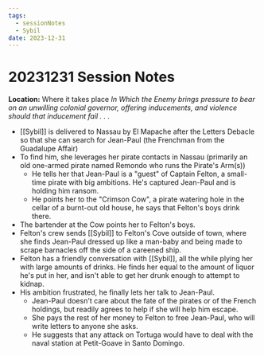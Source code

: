 ```yaml
---
tags:
  - sessionNotes
  - Sybil
date: 2023-12-31
---
```

# 20231231 Session Notes
**Location:** Where it takes place
*In Which the Enemy brings pressure to bear on an unwilling colonial governor, offering inducements, and violence should that inducement fail . . .*

- [[Sybil]] is delivered to Nassau by El Mapache after the Letters Debacle so that she can search for Jean-Paul (the Frenchman from the Guadalupe Affair)
- To find him, she leverages her pirate contacts in Nassau (primarily an old one-armed pirate named Remondo who runs the Pirate's Arm(s))
	- He tells her that Jean-Paul is a "guest" of Captain Felton, a small-time pirate with big ambitions.  He's captured Jean-Paul and is holding him ransom.
	- He points her to the "Crimson Cow", a pirate watering hole in the cellar of a burnt-out old house, he says that Felton's boys drink there.
- The bartender at the Cow points her to Felton's boys.
- Felton's crew sends [[Sybil]] to Felton's Cove outside of town, where she finds Jean-Paul dressed up like a man-baby and being made to scrape barnacles off the side of a careened ship.
- Felton has a friendly conversation with [[Sybil]], all the while plying her with large amounts of drinks.  He finds her equal to the amount of liquor he's put in her, and isn't able to get her drunk enough to attempt to kidnap.
- His ambition frustrated, he finally lets her talk to Jean-Paul.
	- Jean-Paul doesn't care about the fate of the pirates or of the French holdings, but readily agrees to help if she will help him escape.
	- She pays the rest of her money to Felton to free Jean-Paul, who will write letters to anyone she asks.
	- He suggests that any attack on Tortuga would have to deal with the naval station at Petit-Goave in Santo Domingo.